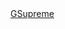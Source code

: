 <html>
<Head>
</Head>
<body>
<Bold>
<u>
GSupreme<href="https://GsSupremeSystems.com">
</bold> 
</u>
